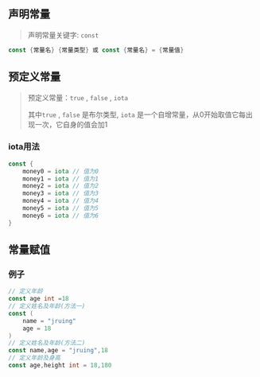 
## 声明常量

> 声明常量关键字: `const`

```go
const {常量名} {常量类型} 或 const {常量名} = {常量值}
```

## 预定义常量

> 预定义常量：`true` , `false` , `iota`
>
> 其中`true` , `false` 是布尔类型, `iota` 是一个自增常量，从0开始取值它每出现一次，它自身的值会加1

### iota用法

```go
const {
	money0 = iota // 值为0
    money1 = iota // 值为1
    money2 = iota // 值为2
    money3 = iota // 值为3
    money4 = iota // 值为4
    money5 = iota // 值为5
    money6 = iota // 值为6
}
```

## 常量赋值

### 例子

```go
// 定义年龄
const age int =18
// 定义姓名及年龄(方法一)
const (
	name = "jruing"
    age = 18
)
// 定义姓名及年龄(方法二)
const name,age = "jruing",18
// 定义年龄及身高
const age,height int = 18,180
```

